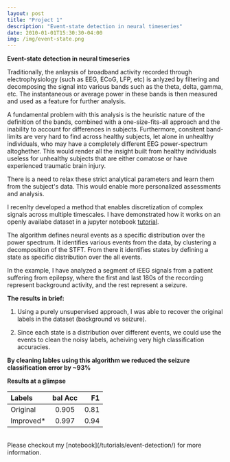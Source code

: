 ```yaml
---
layout: post
title: "Project 1"
description: "Event-state detection in neural timeseries"
date: 2010-01-01T15:30:30-04:00
img: /img/event-state.png
---
```


**Event-state detection in neural timeseries**

Traditionally, the anlaysis of broadband activity recorded through electrophysiology (such as EEG, ECoG, LFP, etc) is anlyzed by filtering and decomposing the signal into various bands such as the theta, delta, gamma, etc. The instantaneous or average power in these bands is then measured and used as a feature for further analysis.

A fundamental problem with this analysis is the heuristic nature of the definition of the bands, combined with a one-size-fits-all approach and the inability to account for differences in subjects. Furthermore, consitent band-limits are very hard to find across healthy subjects, let alone in unhealthy individuals, who may have a completely different EEG power-spectrum altoghether. This would render all the insight built from healthy individuals useless for unhealthy subjects that are either comatose or have experienced traumatic brain injury. 

There is a need to relax these strict analytical parameters and learn them from the subject's data. This would enable more personalized assessments and analysis. 

I recenlty developed a method that enables discretization of complex signals across multiple timescales. I have demonstrated how it works on an openly availabe dataset in a jupyter notebook [tutorial](/tutorials/event-detection/).

The algorithm defines neural events as a specific distribution over the power spectrum. It identifies various events from the data, by clustering a decomposition of the STFT. From there it identifies states by defining a state as specific distribution over the all events.

In the example, I have analyzed a segment of iEEG signals from a patient suffering from epilepsy, where the first and last 180s of the recording represent background activity, and the rest represent a seizure.

**The results in brief:**

1. Using a purely unsupervised approach, I was able to recover the original labels in the dataset (background vs seizure).

2. Since each state is a distribution over different events, we could use the events to clean the  noisy labels, acheiving very high classification accuracies.

**By cleaning lables using this algorithm we reduced the seizure classification error by ~93%**


**Results at a glimpse**

| Labels | bal Acc | F1 |
| :----- | :-------: |  -: |
| Original | 0.905 | 0.81 |
| Improved* | 0.997 | 0.94 |

<br>
Please checkout my [notebook](/tutorials/event-detection/) for more information. 